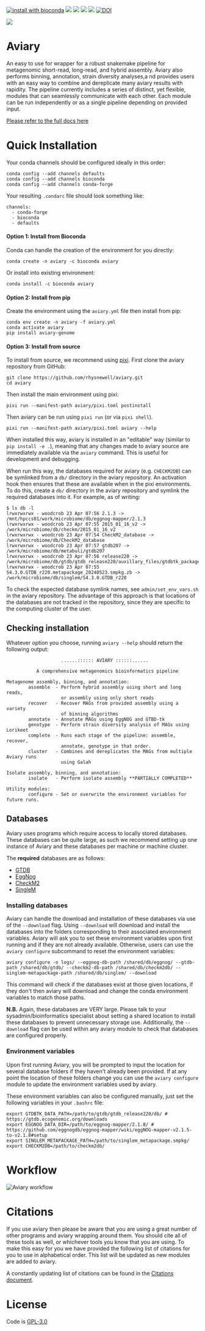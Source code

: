 [![install with bioconda](https://img.shields.io/badge/install%20with-bioconda-brightgreen.svg?style=flat)](http://bioconda.github.io/recipes/aviary/README.html)
![](https://anaconda.org/bioconda/aviary/badges/license.svg)
![](https://anaconda.org/bioconda/aviary/badges/version.svg)
![](https://anaconda.org/bioconda/aviary/badges/latest_release_relative_date.svg)
![](https://anaconda.org/bioconda/aviary/badges/platforms.svg)
[![DOI](https://zenodo.org/badge/DOI/10.5281/zenodo.10806928.svg)](https://doi.org/10.5281/zenodo.10806928)


![](docs/_include/images/aviary_logo.png)

# Aviary
An easy to use for wrapper for a robust snakemake pipeline for metagenomic short-read, long-read, and hybrid assembly. 
Aviary also performs binning, annotation, strain diversity analyses,a nd provides users with an easy way to combine and 
dereplicate many aviary results with rapidity. The pipeline currently includes a series of distinct, yet flexible, modules
that can seamlessly communicate with each other. Each module can be run independently or as a single pipeline depending on provided input.

[Please refer to the full docs here](https://rhysnewell.github.io/aviary)

# Quick Installation

Your conda channels should be configured ideally in this order:
```
conda config --add channels defaults
conda config --add channels bioconda
conda config --add channels conda-forge
```

Your resulting `.condarc` file should look something like:
```
channels:
  - conda-forge
  - bioconda
  - defaults
```

#### Option 1: Install from Bioconda

Conda can handle the creation of the environment for you directly:

```
conda create -n aviary -c bioconda aviary
```

Or install into existing environment:
```
conda install -c bioconda aviary
```

#### Option 2: Install from pip

Create the environment using the `aviary.yml` file then install from pip:
```
conda env create -n aviary -f aviary.yml
conda activate aviary
pip install aviary-genome
```

#### Option 3: Install from source

To install from source, we recommend using [pixi](https://pixi.sh/). First clone
the aviary repository from GitHub:
```
git clone https://github.com/rhysnewell/aviary.git
cd aviary
```

Then install the main environment using pixi:
```
pixi run --manifest-path aviary/pixi.toml postinstall
```

Then aviary can be run using `pixi run` (or via `pixi shell`).
```
pixi run --manifest-path aviary/pixi.toml aviary --help
```

When installed this way, aviary is installed in an "editable" way (similar to `pip install -e .`), meaning that any changes made to aviary source are immediately available via the `aviary` command. This is useful for development and debugging.

When run this way, the databases required for aviary (e.g. `CHECKM2DB`) can be symlinked from a `db/` directory in the aviary repository. An activation hook then ensures that these are available when in the pixi environments. To do this, create a `db/` directory in the aviary repository and symlink the required databases into it. For example, as of writing:
```
$ ls db -l
lrwxrwxrwx - woodcrob 23 Apr 07:56 2.1.3 -> /mnt/hpccs01/work/microbiome/db/eggnog-mapper/2.1.3
lrwxrwxrwx - woodcrob 23 Apr 07:55 2015_01_16_v2 -> /work/microbiome/db/checkm/2015_01_16_v2
lrwxrwxrwx - woodcrob 23 Apr 07:54 CheckM2_database -> /work/microbiome/db/CheckM2_database
lrwxrwxrwx - woodcrob 23 Apr 07:57 gtdb207 -> /work/microbiome/db/metabuli/gtdb207
lrwxrwxrwx - woodcrob 23 Apr 07:56 release220 -> /work/microbiome/db/gtdb/gtdb_release220/auxillary_files/gtdbtk_package/full_package/release220
lrwxrwxrwx - woodcrob 23 Apr 07:55 S4.3.0.GTDB_r220.metapackage_20240523.smpkg.zb -> /work/microbiome/db/singlem/S4.3.0.GTDB_r220
```
To check the expected database symlink names, see `admin/set_env_vars.sh` in the
aviary repository. The advantage of this approach is that locations of the
databases are not tracked in the repository, since they are specific to the
computing cluster of the user.

## Checking installation
Whatever option you choose, running `aviary --help` should return the following
output:

```
                    ......:::::: AVIARY ::::::......

           A comprehensive metagenomics bioinformatics pipeline

Metagenome assembly, binning, and annotation:
        assemble  - Perform hybrid assembly using short and long reads, 
                    or assembly using only short reads
        recover   - Recover MAGs from provided assembly using a variety 
                    of binning algorithms 
        annotate  - Annotate MAGs using EggNOG and GTBD-tk
        genotype  - Perform strain diversity analysis of MAGs using Lorikeet
        complete  - Runs each stage of the pipeline: assemble, recover, 
                    annotate, genotype in that order.
        cluster   - Combines and dereplicates the MAGs from multiple Aviary runs
                    using Galah

Isolate assembly, binning, and annotation:
        isolate   - Perform isolate assembly **PARTIALLY COMPLETED**
        
Utility modules:
        configure - Set or overwrite the environment variables for future runs.

```

## Databases

Aviary uses programs which require access to locally stored databases. 
These databases can be quite large, as such we recommend setting up one instance of Aviary and these databases per machine or machine cluster.

The **required** databases are as follows:
* [GTDB](https://gtdb.ecogenomic.org/downloads)
* [EggNog](https://github.com/eggnogdb/eggnog-mapper/wiki/eggNOG-mapper-v2.1.5-to-v2.1.8#setup)
* [CheckM2](https://github.com/chklovski/CheckM2)
* [SingleM](https://wwood.github.io/singlem/)

### Installing databases

Aviary can handle the download and installation of these databases via use of the `--download` flag. Using `--download`
will download and install the databases into the folders corresponding to their associated environment variables. Aviary will
ask you to set these environment variables upon first running and if they are not already available. Otherwise, users can use
the `aviary configure` subcommand to reset the environment variables:

```commandline
aviary configure -o logs/ --eggnog-db-path /shared/db/eggnog/ --gtdb-path /shared/db/gtdb/ --checkm2-db-path /shared/db/checkm2db/ --singlem-metapackage-path /shared/db/singlem/ --download
```

This command will check if the databases exist at those given locations, if they don't then aviary will download and change
the conda environment variables to match those paths. 

**N.B.** Again, these databases are VERY large. Please talk to your sysadmin/bioinformatics specialist about setting a shared
location to install these databases to prevent unnecessary storage use. Additionally, the `--download` flag can be used within
any aviary module to check that databases are configured properly.

### Environment variables

Upon first running Aviary, you will be prompted to input the location for several database folders if
they haven't already been provided. If at any point the location of these folders change you can
use the `aviary configure` module to update the environment variables used by aviary.

These environment variables can also be configured manually, just set the following variables in your `.bashrc` file:
```
export GTDBTK_DATA_PATH=/path/to/gtdb/gtdb_release220/db/ # https://gtdb.ecogenomic.org/downloads
export EGGNOG_DATA_DIR=/path/to/eggnog-mapper/2.1.8/ # https://github.com/eggnogdb/eggnog-mapper/wiki/eggNOG-mapper-v2.1.5-to-v2.1.8#setup
export SINGLEM_METAPACKAGE_PATH=/path/to/singlem_metapackage.smpkg/
export CHECKM2DB=/path/to/checkm2db/
```

# Workflow
![Aviary workflow](figures/aviary_workflow.png)


# Citations
If you use aviary then please be aware that you are using a great number of other programs and aviary wrapping around them.
You should cite all of these tools as well, or whichever tools you know that you are using. To make this easy for you
we have provided the following list of citations for you to use in alphabetical order. This list will be updated as new
modules are added to aviary.

A constantly updating list of citations can be found in the [Citations document](https://rhysnewell.github.io/aviary/citations).

# License

Code is [GPL-3.0](LICENSE)

